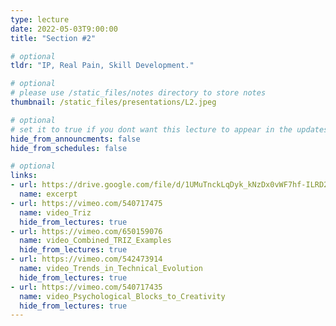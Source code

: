```yaml
---
type: lecture
date: 2022-05-03T9:00:00
title: "Section #2"

# optional
tldr: "IP, Real Pain, Skill Development."

# optional
# please use /static_files/notes directory to store notes
thumbnail: /static_files/presentations/L2.jpeg

# optional
# set it to true if you dont want this lecture to appear in the updates section
hide_from_announcments: false
hide_from_schedules: false

# optional
links:
- url: https://drive.google.com/file/d/1UMuTnckLqDyk_kNzDx0vWF7hf-ILRD2h/view?usp=sharing
  name: excerpt
- url: https://vimeo.com/540717475
  name: video_Triz
  hide_from_lectures: true
- url: https://vimeo.com/650159076
  name: video_Combined_TRIZ_Examples
  hide_from_lectures: true
- url: https://vimeo.com/542473914
  name: video_Trends_in_Technical_Evolution
  hide_from_lectures: true
- url: https://vimeo.com/540717435
  name: video_Psychological_Blocks_to_Creativity
  hide_from_lectures: true
---
```


